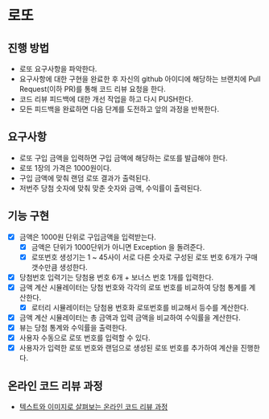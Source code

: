 # 로또
## 진행 방법
* 로또 요구사항을 파악한다.
* 요구사항에 대한 구현을 완료한 후 자신의 github 아이디에 해당하는 브랜치에 Pull Request(이하 PR)를 통해 코드 리뷰 요청을 한다.
* 코드 리뷰 피드백에 대한 개선 작업을 하고 다시 PUSH한다.
* 모든 피드백을 완료하면 다음 단계를 도전하고 앞의 과정을 반복한다.

## 요구사항
* 로또 구입 금액을 입력하면 구입 금액에 해당하는 로또를 발급해야 한다.
* 로또 1장의 가격은 1000원이다.
* 구입 금액에 맞춰 랜덤 로또 결과가 출력된다.
* 저번주 당첨 숫자에 맞춰 맞춘 숫자와 금액, 수익률이 출력된다.

## 기능 구현
* [x] 금액은 1000원 단위로 구입금액을 입력받는다.
    * [x] 금액은 단위가 1000단위가 아니면 Exception 을 돌려준다.
    * [x] 로또번호 생성기는 1 ~ 45사이 서로 다른 숫자로 구성된 로또 번호 6개가 구매 갯수만큼 생성한다.
* [x] 당첨번호 입력기는 당첨용 번호 6개 + 보너스 번호 1개를 입력한다.
* [x] 금액 계산 시뮬레이터는 당첨 번호와 각각의 로또 번호를 비교하여 당첨 통계를 계산한다.
  * [x] 로터리 시뮬레이터는 당첨용 번호화 로또번호를 비교해서 등수를 계산한다.
* [x] 금액 계산 시뮬레이터는 총 금액과 입력 금액을 비교하여 수익률을 계산한다.
* [x] 뷰는 당첨 통계와 수익률을 출력한다.
* [x] 사용자 수동으로 로또 번호를 입력할 수 있다.
* [x] 사용자가 입력한 로또 번호와 랜덤으로 생성된 로또 번호를 추가하여 계산을 진행한다.

## 온라인 코드 리뷰 과정
* [텍스트와 이미지로 살펴보는 온라인 코드 리뷰 과정](https://github.com/next-step/nextstep-docs/tree/master/codereview)
